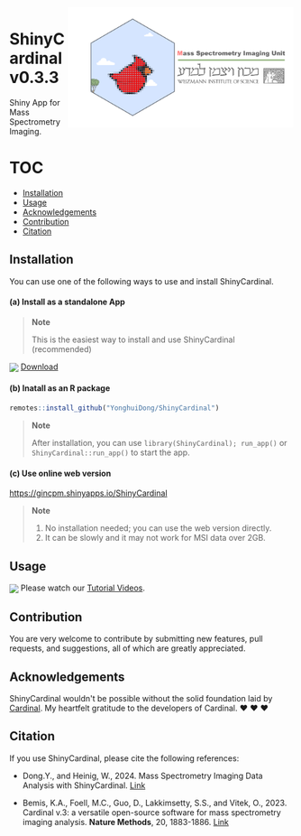 <img src="https://github.com/YonghuiDong/ShinyCardinal/blob/main/inst/app/www/img/logo.png" align="right" alt="" width="400" />

# ShinyCardinal v0.3.3
Shiny App for Mass Spectrometry Imaging.

# TOC
* [Installation](#installation)
* [Usage](#usage)
* [Acknowledgements](#acknowledgements)
* [Contribution](#contribution)
* [Citation](#citation)

## Installation

You can use one of the following ways to use and install ShinyCardinal.

#### (a) Install as a standalone App

>**Note**
>
> This is the easiest way to install and use ShinyCardinal (recommended)
>

<img align="center" height="50" src="https://edent.github.io/SuperTinyIcons/images/svg/windows.svg"> [Download](https://sourceforge.net/projects/shinycardinal/)




#### (b) Inatall as an R package

```r
remotes::install_github("YonghuiDong/ShinyCardinal")
```
>**Note**
>
> After installation, you can use `library(ShinyCardinal); run_app()` or `ShinyCardinal::run_app()` to start the app.

#### (c) Use online web version

https://gincpm.shinyapps.io/ShinyCardinal

>**Note**
>
>1. No installation needed; you can use the web version directly.
>2. It can be slowly and it may not work for MSI data over 2GB.

## Usage

<img align="center" height="50" src="https://edent.github.io/SuperTinyIcons/images/svg/youtube.svg"> Please watch our [Tutorial Videos](https://www.youtube.com/@MSI_WIS/videos).

## Contribution

You are very welcome to contribute by submitting new features, pull requests, and suggestions, all of which are greatly appreciated.

## Acknowledgements

ShinyCardinal wouldn't be possible without the solid foundation laid by [Cardinal](https://cardinalmsi.org). My heartfelt gratitude to the developers of Cardinal. :heart: :heart: :heart:

## Citation

If you use ShinyCardinal, please cite the following references:

- Dong.Y., and Heinig, W., 2024. Mass Spectrometry Imaging Data Analysis with ShinyCardinal. [Link](https://doi.org/10.21203/rs.3.rs-4072606/v1)

- Bemis, K.A., Foell, M.C., Guo, D., Lakkimsetty, S.S., and Vitek, O., 2023. Cardinal v.3: a versatile open-source software for mass spectrometry imaging analysis. **Nature Methods**, 20, 1883-1886. [Link](https://doi.org/10.1038/s41592-023-02070-z)



